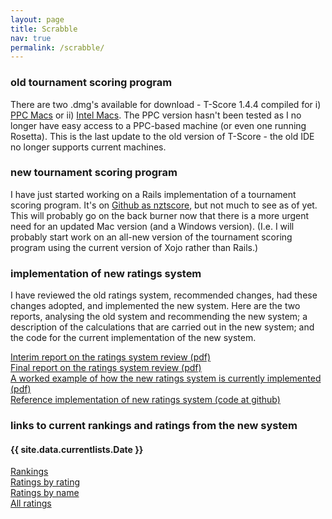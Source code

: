 ```yaml
---
layout: page
title: Scrabble
nav: true
permalink: /scrabble/
---
```


### old tournament scoring program

There are two .dmg's available for download - T-Score 1.4.4 compiled for i) [PPC Macs](/assets/dmg/T-Score1.4.4(PPC).dmg) or ii) [Intel Macs](/assets/dmg/T-Score1.4.4(Intel).dmg). The PPC version hasn't been tested as I no longer have easy access to a PPC-based machine (or even one running Rosetta).
This is the last update to the old version of T-Score - the old IDE no longer supports current machines.

### new tournament scoring program

I have just started working on a Rails implementation of a tournament scoring program. It's on [Github as nztscore](https://github.com/stevenb-nz/nztscore), but not much to see as of yet. This will probably go on the back burner now that there is a more urgent need for an updated Mac version (and a Windows version). (I.e. I will probably start work on an all-new version of the tournament scoring program using the current version of Xojo rather than Rails.)

### implementation of new ratings system

I have reviewed the old ratings system, recommended changes, had these changes adopted, and implemented the new system. Here are the two reports, analysing the old system and recommending the new system; a description of the calculations that are carried out in the new system; and the code for the current implementation of the new system.

[Interim report on the ratings system review (pdf)](/assets/pdf/interimreport_june2.pdf)<br>
[Final report on the ratings system review (pdf)](/assets/pdf/finalreport.pdf)<br>
[A worked example of how the new ratings system is currently implemented (pdf)](/assets/pdf/workedexample.pdf)<br>
[Reference implementation of new ratings system (code at github)](https://github.com/stevenb-nz/nzasp-ratings)

### links to current rankings and ratings from the new system

#### {{ site.data.currentlists.Date }}
[Rankings](/scrabble/rankings/)<br>
[Ratings by rating](/scrabble/ratingsbyrating/)<br>
[Ratings by name](/scrabble/ratingsbyname/)<br>
[All ratings](/scrabble/allratings/)<br>
